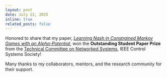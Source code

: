 ```yaml
---
layout: post
date: July 22, 2025
inline: true
related_posts: false
---
```


Honored to share that my paper, [*Learning Nash in Constrained Markov Games with an Alpha-Potential*](https://ieeexplore.ieee.org/abstract/document/10531766), won the **Outstanding Student Paper Prize** from the [Technical Committee on Networked Systems](https://ieeecss.org/technical-committee/networks-and-communications), IEEE Control Systems Society!

Many thanks to my collaborators, mentors, and the research community for their support.
